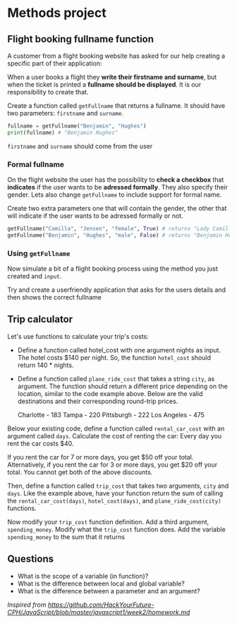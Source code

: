 # Methods project



## Flight booking fullname function

A customer from a flight booking website has asked  for our help creating a specific part of their application:

When a user books a flight they **write their firstname and surname**, but when the ticket is printed a **fullname should be displayed**. It is our responsibility to create that.

Create a function called `getFullname` that returns a fullname. It should have two parameters: `firstname` and `surname`.

```python
fullname = getFullname("Benjamin", "Hughes")
print(fullname) # "Benjamin Hughes"
```

 `firstname` and `surname` should come from the user



### Formal fullname

On the flight website the user has the possibility to **check a checkbox** that **indicates** if the user wants to be **adressed formally**. They also specify their gender. Lets also change `getFullname` to include support for formal name.

Create two extra parameters one that will contain the gender, the other that will indicate if the user wants to be adressed formally or not. 

```python
getFullname("Camilla", "Jensen", "female", True) # returns "Lady Camilla Jensen"
getFullname("Benjamin", "Hughes", "male", False) # returns "Benjamin Hughes"
```



### Using `getFullname`

Now simulate a bit of a flight booking process using the method you just created and `input`. 

Try and create a userfriendly application that asks for the users details and then shows the correct fullname



## Trip calculator

Let's use functions to calculate your trip's costs:

- Define a function called hotel_cost with one argument nights as input. The hotel costs $140 per night. So, the function `hotel_cost` should return 140 * nights.

- Define a function called `plane_ride_cost` that takes a string `city`, as argument. The function should return a different price depending on the location, similar to the code example above. Below are the valid destinations and their corresponding round-trip prices.

  Charlotte - 183
  Tampa - 220
  Pittsburgh - 222
  Los Angeles - 475



Below your existing code, define a function called `rental_car_cost` with an argument called `days`. Calculate the cost of renting the car: Every day you rent the car costs $40. 

If you rent the car for 7 or more days, you get $50 off your total. Alternatively, if you rent the car for 3 or more days, you get $20 off your total. You cannot get both of the above discounts.

Then, define a function called `trip_cost` that takes two arguments, `city` and `days`. Like the example above, have your function return the sum of calling the `rental_car_cost(days)`, `hotel_cost(days)`, and `plane_ride_cost(city)` functions.

Now modify your `trip_cost` function definition. Add a third argument, `spending_money`. Modify what the `trip_cost` function does. Add the variable `spending_money` to the sum that it returns



## Questions

- What is the scope of a variable (in function)?
- What is the difference between local and global variable?
- What is the difference between a parameter and an argument?



*Inspired from https://github.com/HackYourFuture-CPH/JavaScript/blob/master/javascript1/week2/homework.md*

